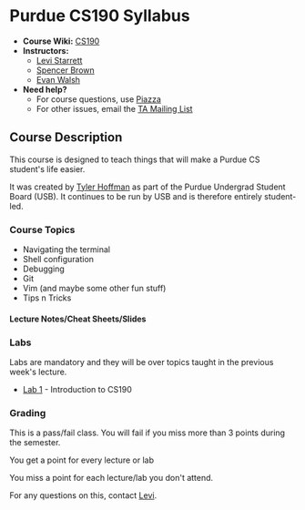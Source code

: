 # Purdue CS190 Syllabus

* **Course Wiki:** [CS190](http://courses.cs.purdue.edu/cs19000:fall14:start)
* **Instructors:**
    + [Levi Starrett](mailto:lpstarre@purdue.edu)
    + [Spencer Brown](mailto:sb@purdue.edu)
    + [Evan Walsh](mailto:evanw@purdue.edu)
* **Need help?**
    + For course questions, use [Piazza](https://piazza.com/class/idq1xbj4e7m460)
    + For other issues, email the [TA Mailing List](mailto:cs190-tools-tas@cs.purdue.edu)

## Course Description

This course is designed to teach things that will make a Purdue CS student's life easier.

It was created by [Tyler Hoffman](https://github.com/tyhoff) as part of the Purdue Undergrad Student Board (USB).
It continues to be run by USB and is therefore entirely student-led.

### Course Topics

* Navigating the terminal
* Shell configuration
* Debugging
* Git
* Vim (and maybe some other fun stuff)
* Tips n Tricks

#### Lecture Notes/Cheat Sheets/Slides

### Labs

Labs are mandatory and they will be over topics taught in the previous week's lecture.

* [Lab 1](https://github.com/Purdue-CSUSB/CSToolsCourse/tree/master/labs/lab1) - Introduction to CS190

### Grading

This is a pass/fail class. You will fail if you miss more than 3 points during the semester.

You get a point for every lecture or lab

You miss a point for each lecture/lab you don't attend.

For any questions on this, contact [Levi](mailto:lpstarre@purdue.edu).
